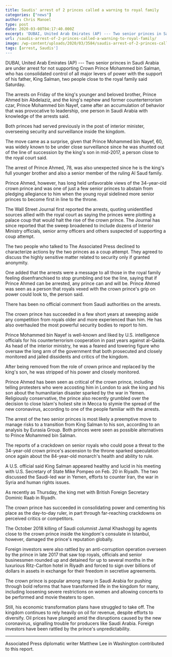 ```yaml
---
title: Saudis' arrest of 2 princes called a warning to royal family
categories: ["news"]
author: Chris Manoel
type: post
date: 2020-03-08T04:17:40.000Z
excerpt: 'DUBAI, United Arab Emirates (AP) --- Two senior princes in Saudi Arabia are under arrest for not supporting Crown Prince Mohammed bin Salman, who has consolidated control of all major levers of power with the support of his father, King Salman, two people close to the royal family said Saturday. The arrests on Friday of&hellip;'
url: /saudis-arrest-of-2-princes-called-a-warning-to-royal-family/
image: /wp-content/uploads/2020/03/3584/saudis-arrest-of-2-princes-called-a-warning-to-royal-family.jpg
tags: [arrest, Saudis']
---
```


DUBAI, United Arab Emirates (AP) --- Two senior princes in Saudi Arabia are under arrest for not supporting Crown Prince Mohammed bin Salman, who has consolidated control of all major levers of power with the support of his father, King Salman, two people close to the royal family said Saturday.

The arrests on Friday of the king's younger and beloved brother, Prince Ahmed bin Abdelaziz, and the king's nephew and former counterterrorism czar, Prince Mohammed bin Nayef, came after an accumulation of behavior that was provocative to leadership, one person in Saudi Arabia with knowledge of the arrests said.

Both princes had served previously in the post of interior minister, overseeing security and surveillance inside the kingdom.

The move came as a surprise, given that Prince Mohammed bin Nayef, 60, was widely known to be under close surveillance since he was shunted out of the line of succession by the king's son in mid-2017, a person close to the royal court said.

The arrest of Prince Ahmed, 78, was also unexpected since he is the king's full younger brother and also a senior member of the ruling Al Saud family.

Prince Ahmed, however, has long held unfavorable views of the 34-year-old crown prince and was one of just a few senior princes to abstain from pledging allegiance to him when the young royal sidelined more senior princes to become first in line to the throne.

The Wall Street Journal first reported the arrests, quoting unidentified sources allied with the royal court as saying the princes were plotting a palace coup that would halt the rise of the crown prince. The Journal has since reported that the sweep broadened to include dozens of Interior Ministry officials, senior army officers and others suspected of supporting a coup attempt.

The two people who talked to The Associated Press declined to characterize actions by the two princes as a coup attempt. They agreed to discuss the highly sensitive matter related to security only if granted anonymity.

One added that the arrests were a message to all those in the royal family feeling disenfranchised to stop grumbling and toe the line, saying that if Prince Ahmed can be arrested, any prince can and will be. Prince Ahmed was seen as a person that royals vexed with the crown prince's grip on power could look to, the person said.

There has been no official comment from Saudi authorities on the arrests.

The crown prince has succeeded in a few short years at sweeping aside any competition from royals older and more experienced than him. He has also overhauled the most powerful security bodies to report to him.

Prince Mohammed bin Nayef is well-known and liked by U.S. intelligence officials for his counterterrorism cooperation in past years against al-Qaida. As head of the interior ministry, he was a feared and towering figure who oversaw the long arm of the government that both prosecuted and closely monitored and jailed dissidents and critics of the kingdom.

After being removed from the role of crown prince and replaced by the king's son, he was stripped of his power and closely monitored.

Prince Ahmed has been seen as critical of the crown prince, including telling protesters who were accosting him in London to ask the king and his son about the humanitarian disaster sparked by the war in Yemen. Religiously conservative, the prince also recently grumbled over the decision to close Islam's holiest site in Mecca to stymie the spread of the new coronavirus, according to one of the people familiar with the arrests.

The arrest of the two senior princes is most likely a preemptive move to manage risks to a transition from King Salman to his son, according to an analysis by Eurasia Group. Both princes were seen as possible alternatives to Prince Mohammed bin Salman.

The reports of a crackdown on senior royals who could pose a threat to the 34-year-old crown prince's ascension to the throne sparked speculation once again about the 84-year-old monarch's health and ability to rule.

A U.S. official said King Salman appeared healthy and lucid in his meeting with U.S. Secretary of State Mike Pompeo on Feb. 20 in Riyadh. The two discussed the Saudi-led war in Yemen, efforts to counter Iran, the war in Syria and human rights issues.

As recently as Thursday, the king met with British Foreign Secretary Dominic Raab in Riyadh.

The crown prince has succeeded in consolidating power and cementing his place as the day-to-day ruler, in part through far-reaching crackdowns on perceived critics or competitors.

The October 2018 killing of Saudi columnist Jamal Khashoggi by agents close to the crown prince inside the kingdom's consulate in Istanbul, however, damaged the prince's reputation globally.

Foreign investors were also rattled by an anti-corruption operation overseen by the prince in late 2017 that saw top royals, officials and senior businessmen rounded up and detained for up to several months in the luxurious Ritz-Carlton hotel in Riyadh and forced to sign over billions of dollars in assets in exchange for their freedom in secretive agreements.

The crown prince is popular among many in Saudi Arabia for pushing through bold reforms that have transformed life in the kingdom for many, including loosening severe restrictions on women and allowing concerts to be performed and movie theaters to open.

Still, his economic transformation plans have struggled to take off. The kingdom continues to rely heavily on oil for revenue, despite efforts to diversify. Oil prices have plunged amid the disruptions caused by the new coronavirus, signalling trouble for producers like Saudi Arabia. Foreign investors have been rattled by the prince's unpredictability.

* * *

Associated Press diplomatic writer Matthew Lee in Washington contributed to this report.
